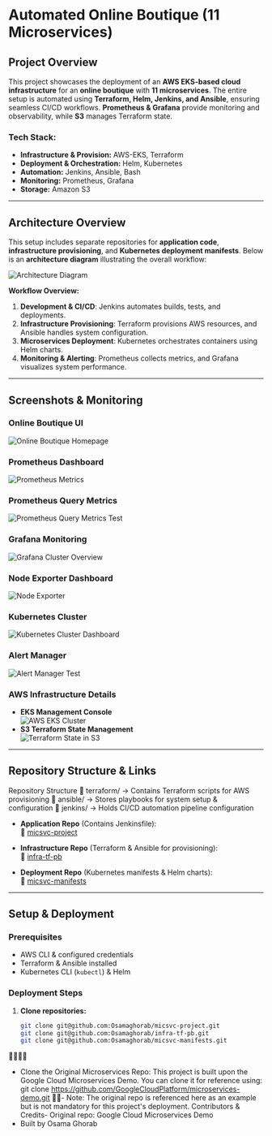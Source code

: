 # **Automated Online Boutique (11 Microservices)**  

## **Project Overview**  
This project showcases the deployment of an **AWS EKS-based cloud infrastructure** for an **online boutique** with **11 microservices**. The entire setup is automated using **Terraform, Helm, Jenkins, and Ansible**, ensuring seamless CI/CD workflows. **Prometheus & Grafana** provide monitoring and observability, while **S3** manages Terraform state.  

### **Tech Stack:**  
- **Infrastructure & Provision:** AWS-EKS, Terraform  
- **Deployment & Orchestration:**  Helm, Kubernetes
- **Automation:** Jenkins, Ansible, Bash  
- **Monitoring:** Prometheus, Grafana  
- **Storage:** Amazon S3  

---

## **Architecture Overview**  
This setup includes separate repositories for **application code**, **infrastructure provisioning**, and **Kubernetes deployment manifests**. Below is an **architecture diagram** illustrating the overall workflow:  

![Architecture Diagram](docs/images/architecture.png)  

**Workflow Overview:**  
1. **Development & CI/CD**: Jenkins automates builds, tests, and deployments.  
2. **Infrastructure Provisioning**: Terraform provisions AWS resources, and Ansible handles system configuration.  
3. **Microservices Deployment**: Kubernetes orchestrates containers using Helm charts.  
4. **Monitoring & Alerting**: Prometheus collects metrics, and Grafana visualizes system performance.  

---

## **Screenshots & Monitoring**  

### **Online Boutique UI**  
![Online Boutique Homepage](docs/images/boutique-ui.png)  

### **Prometheus Dashboard**  
![Prometheus Metrics](docs/images/prometheus-dashboard.png)  

### **Prometheus Query Metrics**  
![Prometheus Query Metrics Test](docs/images/query-metric.png)  

### **Grafana Monitoring**  
![Grafana Cluster Overview](docs/images/grafana-cluster.png)  

### **Node Exporter Dashboard**  
![Node Exporter](docs/images/node-exporter.png)  

### **Kubernetes Cluster**  
![Kubernetes Cluster Dashboard](docs/images/kubernetes-cluster.png)  

### **Alert Manager**  
![Alert Manager Test](docs/images/alert-manager-test.png)  


### **AWS Infrastructure Details**  
- **EKS Management Console**  
  ![AWS EKS Cluster](docs/images/aws-eks-console.png)  
- **S3 Terraform State Management**  
  ![Terraform State in S3](docs/images/aws-s3-state.png)  

---

## **Repository Structure & Links**  

Repository Structure
📂 terraform/ → Contains Terraform scripts for AWS provisioning
📂 ansible/ → Stores playbooks for system setup & configuration
📂 jenkins/ → Holds CI/CD automation pipeline configuration

- **Application Repo** (Contains Jenkinsfile):  
  🔗 [micsvc-project](https://github.com/Osamaghorab/micsvc-project)  

- **Infrastructure Repo** (Terraform & Ansible for provisioning):  
  🔗 [infra-tf-pb](https://github.com/Osamaghorab/infra-tf-pb)  

- **Deployment Repo** (Kubernetes manifests & Helm charts):  
  🔗 [micsvc-manifests](https://github.com/Osamaghorab/micsvc-manifests)  


---

## **Setup & Deployment**  
### **Prerequisites**  
- AWS CLI & configured credentials  
- Terraform & Ansible installed  
- Kubernetes CLI (`kubectl`) & Helm  

### **Deployment Steps**  
1. **Clone repositories:**  
   ```sh
   git clone git@github.com:Osamaghorab/micsvc-project.git
   git clone git@github.com:Osamaghorab/infra-tf-pb.git
   git clone git@github.com:Osamaghorab/micsvc-manifests.git


- Clone the Original Microservices Repo:
This project is built upon the Google Cloud Microservices Demo. You can clone it for reference using:
git clone https://github.com/GoogleCloudPlatform/microservices-demo.git
- Note: The original repo is referenced here as an example but is not mandatory for this project's deployment.
Contributors & Credits- Original repo: Google Cloud Microservices Demo
- Built by Osama Ghorab